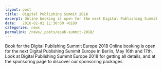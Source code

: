 ```yaml
---
layout: post
title:  Digital Publishing Summit 2018
excerpt: Online booking is open for the next Digital Publishing Summit Europe in Berlin, May 16th and 17th. Look at Digital Publishing Summit Europe 2018  for getting all details, and at the sponsoring page to discover our sponsoring packages.
date:   2018-02-02 11:30:00 +0100
categories: news
permalink: /news/_posts/epub-summit-2018/
---
```


Book for the Digital Publishing Summit Europe 2018
Online booking is open for the next Digital Publishing Summit Europe in Berlin, May 16th and 17th. Look at Digital Publishing Summit Europe 2018  for getting all details, and at the sponsoring page to discover our sponsoring packages.